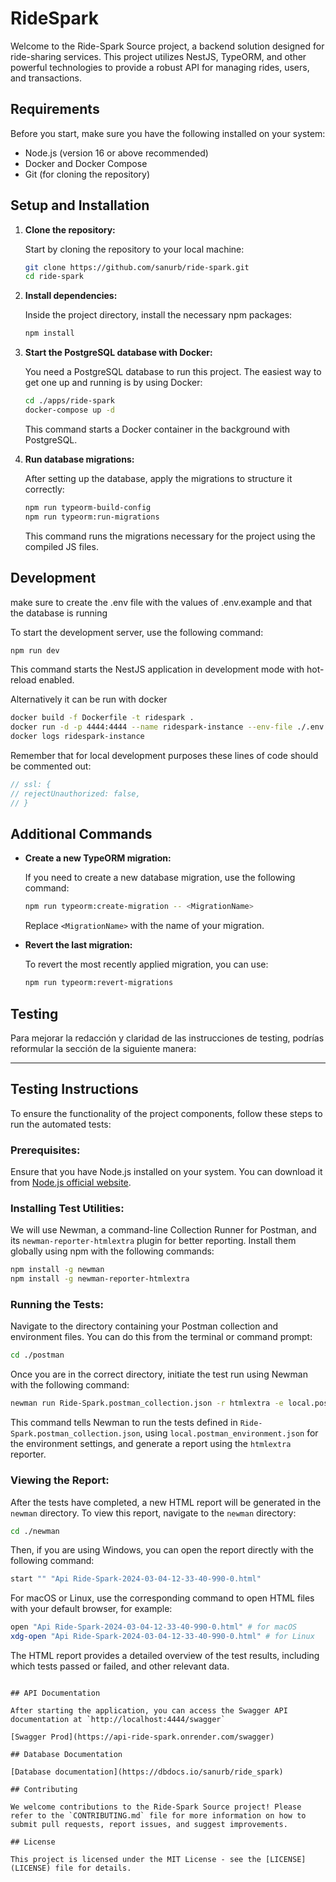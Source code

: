 # RideSpark

Welcome to the Ride-Spark Source project, a backend solution designed for ride-sharing services. This project utilizes NestJS, TypeORM, and other powerful technologies to provide a robust API for managing rides, users, and transactions.

## Requirements

Before you start, make sure you have the following installed on your system:

- Node.js (version 16 or above recommended)
- Docker and Docker Compose
- Git (for cloning the repository)

## Setup and Installation

1. **Clone the repository:**

   Start by cloning the repository to your local machine:

   ```bash
   git clone https://github.com/sanurb/ride-spark.git
   cd ride-spark
   ```

2. **Install dependencies:**

   Inside the project directory, install the necessary npm packages:

   ```bash
   npm install
   ```

3. **Start the PostgreSQL database with Docker:**

   You need a PostgreSQL database to run this project. The easiest way to get one up and running is by using Docker:

   ```bash
   cd ./apps/ride-spark
   docker-compose up -d
   ```

   This command starts a Docker container in the background with PostgreSQL.

4. **Run database migrations:**

   After setting up the database, apply the migrations to structure it correctly:

   ```bash
   npm run typeorm-build-config
   npm run typeorm:run-migrations
   ```

   This command runs the migrations necessary for the project using the compiled JS files.

## Development

make sure to create the .env file with the values of .env.example and that the database is running

To start the development server, use the following command:

```bash
npm run dev
```

This command starts the NestJS application in development mode with hot-reload enabled.


Alternatively it can be run with docker

```bash
docker build -f Dockerfile -t ridespark .
docker run -d -p 4444:4444 --name ridespark-instance --env-file ./.env ridespark
docker logs ridespark-instance
```
Remember that for local development purposes these lines of code should be commented out:
```js
// ssl: {
// rejectUnauthorized: false,
// }
```

## Additional Commands

- **Create a new TypeORM migration:**

  If you need to create a new database migration, use the following command:

  ```bash
  npm run typeorm:create-migration -- <MigrationName>
  ```

  Replace `<MigrationName>` with the name of your migration.

- **Revert the last migration:**

  To revert the most recently applied migration, you can use:

  ```bash
  npm run typeorm:revert-migrations
  ```

## Testing

Para mejorar la redacción y claridad de las instrucciones de testing, podrías reformular la sección de la siguiente manera:

---

## Testing Instructions

To ensure the functionality of the project components, follow these steps to run the automated tests:

### Prerequisites:

Ensure that you have Node.js installed on your system. You can download it from [Node.js official website](https://nodejs.org/).

### Installing Test Utilities:

We will use Newman, a command-line Collection Runner for Postman, and its `newman-reporter-htmlextra` plugin for better reporting. Install them globally using npm with the following commands:

```bash
npm install -g newman
npm install -g newman-reporter-htmlextra
```

### Running the Tests:

Navigate to the directory containing your Postman collection and environment files. You can do this from the terminal or command prompt:

```bash
cd ./postman
```

Once you are in the correct directory, initiate the test run using Newman with the following command:

```bash
newman run Ride-Spark.postman_collection.json -r htmlextra -e local.postman_environment.json
```

This command tells Newman to run the tests defined in `Ride-Spark.postman_collection.json`, using `local.postman_environment.json` for the environment settings, and generate a report using the `htmlextra` reporter.

### Viewing the Report:

After the tests have completed, a new HTML report will be generated in the `newman` directory. To view this report, navigate to the `newman` directory:

```bash
cd ./newman
```

Then, if you are using Windows, you can open the report directly with the following command:

```bash
start "" "Api Ride-Spark-2024-03-04-12-33-40-990-0.html"
```

For macOS or Linux, use the corresponding command to open HTML files with your default browser, for example:

```bash
open "Api Ride-Spark-2024-03-04-12-33-40-990-0.html" # for macOS
xdg-open "Api Ride-Spark-2024-03-04-12-33-40-990-0.html" # for Linux
```

The HTML report provides a detailed overview of the test results, including which tests passed or failed, and other relevant data.

```

## API Documentation

After starting the application, you can access the Swagger API documentation at `http://localhost:4444/swagger`

[Swagger Prod](https://api-ride-spark.onrender.com/swagger)

## Database Documentation

[Database documentation](https://dbdocs.io/sanurb/ride_spark)

## Contributing

We welcome contributions to the Ride-Spark Source project! Please refer to the `CONTRIBUTING.md` file for more information on how to submit pull requests, report issues, and suggest improvements.

## License

This project is licensed under the MIT License - see the [LICENSE](LICENSE) file for details.


